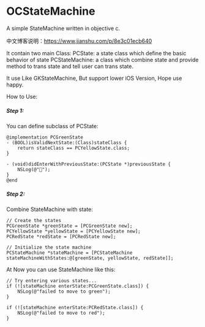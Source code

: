 # OCStateMachine
A simple StateMachine written in objective c.

中文博客说明：https://www.jianshu.com/p/8e3c01ecb640


It contain two main Class:
PCState: a state class which define the basic behavior of state
PCStateMachine: a class which combine state and provide method to trans state and tell user can trans state.

It use Like GKStateMachine, But support lower iOS Version, Hope use happy.

How to Use:

##### Step 1:
You can define subclass of PCState:
```
@implementation PCGreenState
- (BOOL)isValidNextState:(Class)stateClass {
    return stateClass == PCYellowState.class;
}

- (void)didEnterWithPreviousState:(PCState *)previousState {
    NSLog(@"💚");
}
@end
```

##### Step 2:
Combine StateMachine with state:
```
// Create the states
PCGreenState *greenState = [PCGreenState new];
PCYellowState *yellowState = [PCYellowState new];
PCRedState *redState = [PCRedState new];

// Initialize the state machine
PCStateMachine *stateMachine = [PCStateMachine stateMachineWithStates:@[greenState, yellowState, redState]];
```

At Now you can use StateMachine like this:
```
// Try entering various states...
if (![stateMachine enterState:PCGreenState.class]) {
    NSLog(@"failed to move to green");
}

if (![stateMachine enterState:PCRedState.class]) {
    NSLog(@"failed to move to red");
}
```
